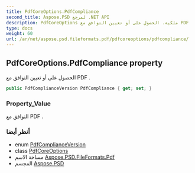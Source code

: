```yaml
---
title: PdfCoreOptions.PdfCompliance
second_title: Aspose.PSD لمرجع .NET API
description: PdfCoreOptions ملكية. الحصول على أو تعيين التوافق مع PDF .
type: docs
weight: 60
url: /ar/net/aspose.psd.fileformats.pdf/pdfcoreoptions/pdfcompliance/
---
```

## PdfCoreOptions.PdfCompliance property

الحصول على أو تعيين التوافق مع PDF .

```csharp
public PdfComplianceVersion PdfCompliance { get; set; }
```

### Property_Value

التوافق مع PDF .

### أنظر أيضا

* enum [PdfComplianceVersion](../../../aspose.psd/pdfcomplianceversion/)
* class [PdfCoreOptions](../)
* مساحة الاسم [Aspose.PSD.FileFormats.Pdf](../../pdfcoreoptions/)
* المجسم [Aspose.PSD](../../../)


